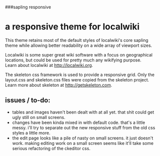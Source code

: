 ###sapling responsive  
# a responsive theme for localwiki
This theme retains most of the default styles of localwiki's core sapling theme while allowing better readability on a wide array of viewport sizes.  

Localwiki is some super great wiki software with a focus on geographical locations, but could be used for pretty much any wikifying purpose.  
Learn about localwiki at http://localwiki.org.  

The skeleton css framework is used to provide a responsive grid. Only the layout.css and skeleton.css files were copied from the skeleton project.  
Learn more about skeleton at http://getskeleton.com.

## issues / to-do:  
- tables and images haven't been dealt with at all yet. that shit could get ugly still on small screens.  
- changes have been kinda mixed in with default code. that's a little messy. i'll try to separate out the new responsive stuff from the old css styles a little more.  
- the edit page looks like a pile of nasty on small screens. it just doesn't work. making editing work on a small screen seems like it'll take some serious refactoring of the ckeditor css.  

